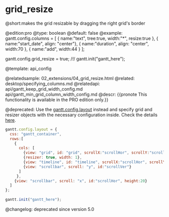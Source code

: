 grid_resize
=============

@short:makes the grid resizable by dragging the right grid's border
	
@edition:pro
@type: boolean
@default: false
@example:
gantt.config.columns = [
	{ name:"text", tree:true, width:"*", resize:true },
	{ name:"start_date", align: "center"},
	{ name:"duration", align: "center", width:70 },
	{ name:"add", width:44 }
];

gantt.config.grid_resize = true; /*!*/
gantt.init("gantt_here");

@template:	api_config

@relatedsample:
	02_extensions/04_grid_resize.html
@related:
	desktop/specifying_columns.md
@relatedapi:
	api/gantt_keep_grid_width_config.md
    api/gantt_min_grid_column_width_config.md
@descr:
{{pronote This functionality is available in the PRO edition only.}}

@deprecated:
Use the [gantt.config.layout](api/gantt_layout_config.md) instead and specify grid and resizer objects with the necessary configuration inside. Check the details [here](desktop/layout_config.md#defaultlayout).

~~~js
gantt.config.layout = {
  css: "gantt_container",
  rows:[
    {
      cols: [
        {view: "grid", id: "grid", scrollX:"scrollHor", scrollY:"scrollVer"},
        {resizer: true, width: 1},
        {view: "timeline", id: "timeline", scrollX:"scrollHor", scrollY:"scrollVer"},
        {view: "scrollbar", scroll: "y", id:"scrollVer"}
      ]
     },
    {view: "scrollbar", scroll: "x", id:"scrollHor", height:20}
  ]
};
 
gantt.init("gantt_here");
~~~

@changelog:
deprecated since version 5.0



